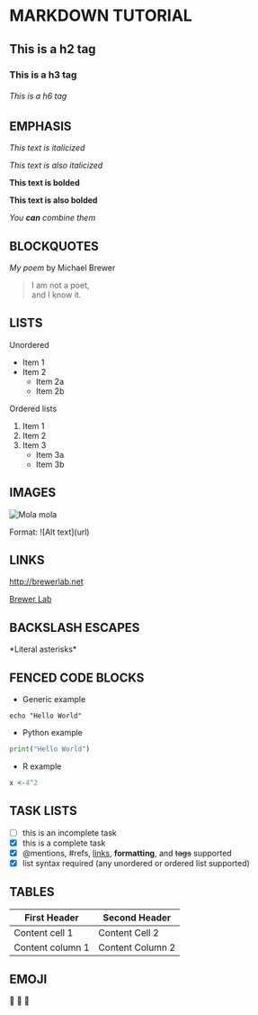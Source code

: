 # MARKDOWN TUTORIAL

## This is a h2 tag

### This is a h3 tag

###### This is a h6 tag

## EMPHASIS

_This text is italicized_

*This text is also italicized*

**This text is bolded**

__This text is also bolded__

_You **can** combine them_


## BLOCKQUOTES 

_My poem_ by Michael Brewer

>I am not a poet, \
>and I know it.

## LISTS

Unordered 
* Item 1
* Item 2
	* Item 2a
	* Item 2b

Ordered lists
1. Item 1
2. Item 2
3. Item 3
	* Item 3a
	* Item 3b

## IMAGES

![Mola mola](https://www.fijireeffish.com/tips/mola-mola.jpg)

Format: \!\[Alt text\](url\)

## LINKS

http://brewerlab.net

[Brewer Lab](http://brewerlab.net)

## BACKSLASH ESCAPES

\*Literal asterisks\*

## FENCED CODE BLOCKS

* Generic example

``` 
echo "Hello World"
```

* Python example

```python
print("Hello World")
```

* R example

```r
x <-4^2
```

## TASK LISTS

- [ ] this is an incomplete task
- [x] this is a complete task
- [x] @mentions, #refs, [links](url), **formatting**, and <del>tags</del> supported
- [x] list syntax required (any unordered or ordered list supported)

## TABLES 

First Header | Second Header 
------------ | -------------
Content cell 1 | Content Cell 2
Content column 1 | Content Column 2

## EMOJI

:ghost:
:blowfish:
:octopus:
